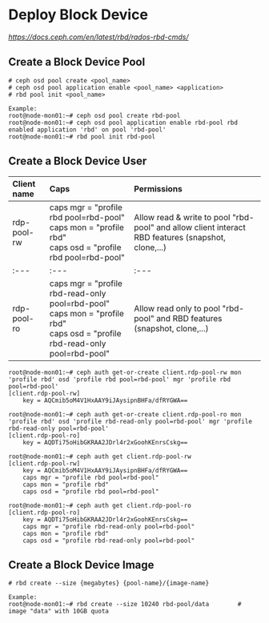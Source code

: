 # Deploy Block Device
*https://docs.ceph.com/en/latest/rbd/rados-rbd-cmds/*

## Create a Block Device Pool

```
# ceph osd pool create <pool_name>
# ceph osd pool application enable <pool_name> <application>
# rbd pool init <pool_name>

Example: 
root@node-mon01:~# ceph osd pool create rbd-pool
root@node-mon01:~# ceph osd pool application enable rbd-pool rbd
enabled application 'rbd' on pool 'rbd-pool'
root@node-mon01:~# rbd pool init rbd-pool
```

## Create a Block Device User

| Client name | Caps | Permissions |   
| :--- | :--- |  :--- | 
| rdp-pool-rw | caps mgr = "profile rbd pool=rbd-pool"<br>caps mon = "profile rbd"<br>caps osd = "profile rbd pool=rbd-pool" | Allow read & write to pool "rbd-pool" and allow client interact RBD features (snapshot, clone,...) |
| :--- | :--- |  :--- | 
| rdp-pool-ro | caps mgr = "profile rbd-read-only pool=rbd-pool"<br>caps mon = "profile rbd"<br>caps osd = "profile rbd-read-only pool=rbd-pool" | Allow read only to pool "rbd-pool" and RBD features (snapshot, clone,...) |

```
root@node-mon01:~# ceph auth get-or-create client.rdp-pool-rw mon 'profile rbd' osd 'profile rbd pool=rbd-pool' mgr 'profile rbd pool=rbd-pool'
[client.rdp-pool-rw]
	key = AQCmib5oM4V1HxAAY9iJAysipnBHFa/dfRYGWA==

root@node-mon01:~# ceph auth get-or-create client.rdp-pool-ro mon 'profile rbd' osd 'profile rbd-read-only pool=rbd-pool' mgr 'profile rbd-read-only pool=rbd-pool'
[client.rdp-pool-ro]
	key = AQDTi75oHibGKRAA2JDrl4r2xGoohKEnrsCskg==

root@node-mon01:~# ceph auth get client.rdp-pool-rw
[client.rdp-pool-rw]
	key = AQCmib5oM4V1HxAAY9iJAysipnBHFa/dfRYGWA==
	caps mgr = "profile rbd pool=rbd-pool"
	caps mon = "profile rbd"
	caps osd = "profile rbd pool=rbd-pool"

root@node-mon01:~# ceph auth get client.rdp-pool-ro
[client.rdp-pool-ro]
	key = AQDTi75oHibGKRAA2JDrl4r2xGoohKEnrsCskg==
	caps mgr = "profile rbd-read-only pool=rbd-pool"
	caps mon = "profile rbd"
	caps osd = "profile rbd-read-only pool=rbd-pool"
```

## Create a Block Device Image
```
# rbd create --size {megabytes} {pool-name}/{image-name}

Example:
root@node-mon01:~# rbd create --size 10240 rbd-pool/data        # image "data" with 10GB quota
```
